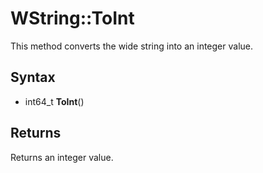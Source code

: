 # WString::ToInt

This method converts the wide string into an integer value.

## Syntax

- int64_t **ToInt**()

## Returns

Returns an integer value.

